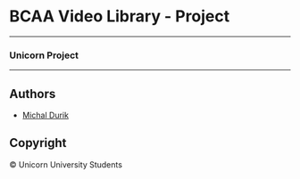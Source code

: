 # BCAA Video Library - Project

---

### Unicorn Project

---

## Authors

- [Michal Durik](https://github.com/miko866)

## Copyright

&copy; Unicorn University Students
